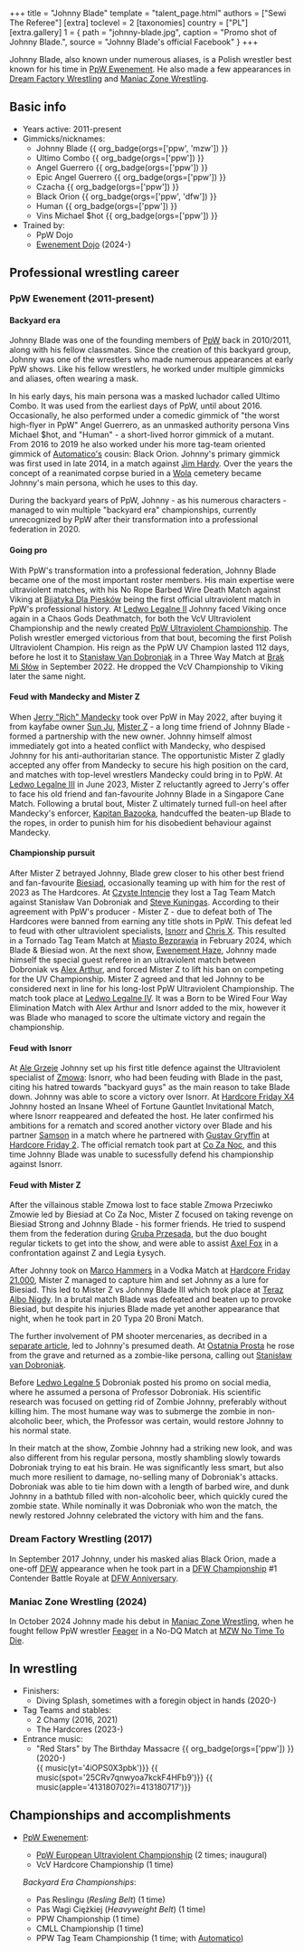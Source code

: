 +++
title = "Johnny Blade"
template = "talent_page.html"
authors = ["Sewi The Referee"]
[extra]
toclevel = 2
[taxonomies]
country = ["PL"]
[extra.gallery]
1 = { path = "johnny-blade.jpg", caption = "Promo shot of Johnny Blade.", source = "Johnny Blade's official Facebook" }
+++

Johnny Blade, also known under numerous aliases, is a Polish wrestler best known for his time in [PpW Ewenement](@/o/ppw.md). He also made a few appearances in [Dream Factory Wrestling](@/o/dfw.md) and [Maniac Zone Wrestling](@/o/mzw.md).

## Basic info

* Years active: 2011-present
* Gimmicks/nicknames:
  - Johnny Blade {{ org_badge(orgs=['ppw', 'mzw']) }}
  - Ultimo Combo {{ org_badge(orgs=['ppw']) }}
  - Angel Guerrero {{ org_badge(orgs=['ppw']) }}
  - Epic Angel Guerrero {{ org_badge(orgs=['ppw']) }}
  - Czacha {{ org_badge(orgs=['ppw']) }}
  - Black Orion {{ org_badge(orgs=['ppw', 'dfw']) }}
  - Human {{ org_badge(orgs=['ppw']) }}
  - Vins Michael $hot {{ org_badge(orgs=['ppw']) }}
* Trained by:
  - PpW Dojo
  - [Ewenement Dojo](@/o/ewenement-dojo.md) (2024-)

## Professional wrestling career

### PpW Ewenement (2011-present)

#### Backyard era

Johnny Blade was one of the founding members of [PpW](@/o/ppw.md) back in 2010/2011, along with his fellow classmates. Since the creation of this backyard group, Johnny was one of the wrestlers who made numerous appearances at early PpW shows. Like his fellow wrestlers, he worked under multiple gimmicks and aliases, often wearing a mask.

In his early days, his main persona was a masked luchador called Ultimo Combo. It was used from the earliest days of PpW, until about 2016. Occasionally, he also performed under a comedic gimmick of "the worst high-flyer in PpW" Angel Guerrero, as an unmasked authority persona Vins Michael $hot, and "Human" - a short-lived horror gimmick of a mutant.
From 2016 to 2019 he also worked under his more tag-team oriented gimmick of [Automatico's](@/w/rob-scaffold.md) cousin: Black Orion.
Johnny's primary gimmick was first used in late 2014, in a match against [Jim Hardy](@/w/mister-z.md). Over the years the concept of a reanimated corpse buried in a [Wola][wola-wwa] cemetery became Johnny's main persona, which he uses to this day.

During the backyard years of PpW, Johnny - as his numerous characters - managed to win multiple "backyard era" championships, currently unrecognized by PpW after their transformation into a professional federation in 2020.

#### Going pro

With PpW's transformation into a professional federation, Johnny Blade became one of the most important roster members.
His main expertise were ultraviolent matches, with his No Rope Barbed Wire Death Match against Viking at [Bijatyka Dla Piesków][pieski] being the first official ultraviolent match in PpW's professional history.
At [Ledwo Legalne II][ll2] Johnny faced Viking once again in a Chaos Gods Deathmatch, for both the VcV Ultraviolent Championship and the newly created [PpW Ultraviolent Championship](@/c/ppw-european-ultraviolent-championship.md).
The Polish wrestler emerged victorious from that bout, becoming the first Polish Ultraviolent Champion. His reign as the PpW UV Champion lasted 112 days, before he lost it to [Stanisław Van Dobroniak][dobroniak] in a Three Way Match at [Brak Mi Słów][bms] in September 2022. He dropped the VcV Championship to Viking later the same night.

#### Feud with Mandecky and Mister Z

When [Jerry "Rich" Mandecky](@/w/jerry-mandecky.md) took over PpW in May 2022, after buying it from kayfabe owner [Sun Ju](@/w/rob-scaffold.md), [Mister Z](@/w/mister-z.md) - a long time friend of Johnny Blade - formed a partnership with the new owner.
Johnny himself almost immediately got into a heated conflict with Mandecky, who despised Johnny for his anti-authoritarian stance.
The opportunistic Mister Z gladly accepted any offer from Mandecky to secure his high position on the card, and matches with top-level wrestlers Mandecky could bring in to PpW.
At [Ledwo Legalne III][ll3] in June 2023, Mister Z reluctantly agreed to Jerry's offer to face his old friend and fan-favourite Johnny Blade in a Singapore Cane Match. Following a brutal bout, Mister Z ultimately turned full-on heel after Mandecky's enforcer, [Kapitan Bazooka](@/w/kapitan-bazooka.md), handcuffed the beaten-up Blade to the ropes, in order to punish him for his disobedient behaviour against Mandecky.

#### Championship pursuit

After Mister Z betrayed Johnny, Blade grew closer to his other best friend and fan-favourite [Biesiad](@/w/biesiad.md), occasionally teaming up with him for the rest of 2023 as The Hardcores. At [Czyste Intencje][intencje] they lost a Tag Team Match against Stanisław Van Dobroniak and [Steve Kuningas](@/w/steve-kuningas.md). According to their agreement with PpW's producer - Mister Z - due to defeat both of The Hardcores were banned from earning any title shots in PpW. This defeat led to feud with other ultraviolent specialists, [Isnorr](@/w/isnorr.md) and [Chris X](@/w/chris-x.md). This resulted in a Tornado Tag Team Match at [Miasto Bezprawia][miasto] in February 2024, which Blade & Biesiad won.
At the next show, [Ewenement Haze][haze], Johnny made himself the special guest referee in an ultraviolent match between Dobroniak vs [Alex Arthur](@/w/alex-arthur.md), and forced Mister Z to lift his ban on competing for the UV Championship. Mister Z agreed and that led Johnny to be considered next in line for his long-lost PpW Ultraviolent Championship. The match took place at [Ledwo Legalne IV][ll4]. It was a Born to be Wired Four Way Elimination Match with Alex Arthur and Isnorr added to the mix, however it was Blade who managed to score the ultimate victory and regain the championship.

#### Feud with Isnorr

At [Ale Grzeje][grzeje] Johnny set up his first title defence against the Ultraviolent specialist of [Zmowa](@/tt/zmowa.md): Isnorr, who had been feuding with Blade in the past, citing his hatred towards "backyard guys" as the main reason to take Blade down. Johnny was able to score a victory over Isnorr. At [Hardcore Friday X4][hfx4] Johnny hosted an Insane Wheel of Fortune Gauntlet Invitational Match, where Isnorr reappeared and defeated the host.
He later confirmed his ambitions for a rematch and scored another victory over Blade and his partner [Samson](@/w/samson.md) in a match where he partnered with [Gustav Gryffin](@/w/gustav-gryffin.md) at [Hardcore Friday 2][hf2]. The official rematch took part at [Co Za Noc][cozanoc], and this time Johnny Blade was unable to sucessfully defend his championship against Isnorr.

#### Feud with Mister Z

After the villainous stable Zmowa lost to face stable Zmowa Przeciwko Zmowie led by Biesiad at Co Za Noc, Mister Z focused on taking revenge on Biesiad Strong and Johnny Blade - his former friends. He tried to suspend them from the federation during [Gruba Przesada][przesada], but the duo bought regular tickets to get into the show, and were able to assist [Axel Fox](@/w/axel-fox.md) in a confrontation against Z and Legia Łysych.

After Johnny took on [Marco Hammers](@/w/marco-hammers.md) in a Vodka Match at [Hardcore Friday 21.000][hf21k], Mister Z managed to capture him and set Johnny as a lure for Biesiad. This led to Mister Z vs Johnny Blade III which took place at [Teraz Albo Nigdy][teraz]. In a brutal match Blade was defeated and beaten up to provoke Biesiad, but despite his injuries Blade made yet another appearance that night, when he took part in 20 Typa 20 Broni Match.

The further involvement of PM shooter mercenaries, as decribed in a [separate article](@/a/pm-shooter-saga.md), led to Johnny's presumed death. At [Ostatnia Prosta][prosta] he rose from the grave and returned as a zombie-like persona, calling out [Stanisław van Dobroniak](@/w/stanislaw-van-dobroniak.md).

Before [Ledwo Legalne 5][ll5] Dobroniak posted his promo on social media, where he assumed a persona of Professor Dobroniak. His scientific research was focused on getting rid of Zombie Johnny, preferably without killing him.
The most humane way was to submerge the zombie in non-alcoholic beer, which, the Professor was certain, would restore Johnny to his normal state.

In their match at the show, Zombie Johnny had a striking new look, and was also different from his regular persona, mostly shambling slowly towards Dobroniak trying to eat his brain. He was significantly less smart, but also much more resilient to damage, no-selling many of Dobroniak's attacks. Dobroniak was able to tie him down with a length of barbed wire, and dunk Johnny in a bathtub filled with non-alcoholic beer, which quickly cured the zombie state. While nominally it was Dobroniak who won the match, the newly restored Johnny celebrated the victory with him and the fans.

### Dream Factory Wrestling (2017)

In September 2017 Johnny, under his masked alias Black Orion, made a one-off [DFW](@/o/dfw.md) appearance when he took part in a [DFW Championship](@/c/dfw-championship.md) #1 Contender Battle Royale at [DFW Anniversary](content/e/dfw/2017-09-30-dfw-anniversary.md).

### Maniac Zone Wrestling (2024)

In October 2024 Johnny made his debut in [Maniac Zone Wrestling](@/o/mzw.md), when he fought fellow PpW wrestler [Feager](@/w/feager.md) in a No-DQ Match at [MZW No Time To Die](@/e/mzw/2024-10-12-mzw-no-time-to-die.md).

## In wrestling

* Finishers:
  - Diving Splash, sometimes with a foregin object in hands (2020-)
* Tag Teams and stables:
  - 2 Chamy (2016, 2021)
  - The Hardcores (2023-)
* Entrance music:
  - "Red Stars" by The Birthday Massacre
    {{ org_badge(orgs=['ppw']) }} (2020-) <br>
    {{ music(yt='4iOPS0X3pbk')}}
    {{ music(spot='25CRv7qnwyoa7kckF4HFb9')}}
    {{ music(apple='413180702?i=413180717')}}

## Championships and accomplishments

* [PpW Ewenement](@/o/ppw.md):
  - [PpW European Ultraviolent Championship](@/c/ppw-european-ultraviolent-championship.md) (2 times; inaugural)
  - VcV Hardcore Championship (1 time)

   _Backyard Era Championships_:
  - Pas Reslingu (_Resling Belt_) (1 time)
  - Pas Wagi Ciężkiej (_Heavyweight Belt_) (1 time)
  - PPW Championship (1 time)
  - CMLL Championship (1 time)
  - PPW Tag Team Championship (1 time; with [Automatico](@/w/rob-scaffold.md))

[wola-wwa]: https://en.wikipedia.org/wiki/Wola
[pieski]: @/e/ppw/2020-02-15-ppw-brawl-for-the-puppies.md
[dobroniak]: @/w/stanislaw-van-dobroniak.md
[ll2]: @/e/ppw/2022-05-21-ppw-ledwo-legalne-ii.md
[bms]: @/e/ppw/2022-09-10-ppw-brak-mi-slow.md
[ll3]: @/e/ppw/2023-06-17-ppw-ledwo-legalne-3.md
[intencje]: @/e/ppw/2023-09-09-ppw-czyste-intencje.md
[miasto]: @/e/ppw/2024-02-10-ppw-miasto-bezprawia.md
[haze]: @/e/ppw/2024-04-20-ppw-ewenement-haze.md
[ll4]: @/e/ppw/2024-06-08-ppw-ledwo-legalne-4.md
[grzeje]: @/e/ppw/2024-07-13-ppw-ale-grzeje.md
[hfx4]: @/e/ppw/2024-08-23-ppw-hardcore-friday-x4.md
[hf2]: @/e/ppw/2024-09-20-ppw-hardcore-friday-2.md
[cozanoc]: @/e/ppw/2024-10-26-ppw-co-za-noc.md
[przesada]: @/e/ppw/2025-01-25-ppw-gruba-przesada.md
[hf21k]: @/e/ppw/2025-02-21-ppw-hardcore-friday.md
[teraz]: @/e/ppw/2025-03-15-ppw-teraz-albo-nigdy.md
[prosta]: @/e/ppw/2025-04-30-ppw-ostatnia-prosta.md
[ll5]: @/e/ppw/2025-06-07-ppw-ledwo-legalne-5.md
